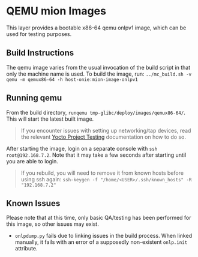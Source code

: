 # QEMU mion Images

This layer provides a bootable x86-64 qemu onlpv1 image, which can be used for
testing purposes.

## Build Instructions

The qemu image varies from the usual invocation of the build script in that only
the machine name is used. To build the image, run:
`../mc_build.sh -v qemu -m qemux86-64 -h host-onie:mion-image-onlpv1`

## Running qemu

From the build directory, `runqemu tmp-glibc/deploy/images/qemux86-64/`. This
will start the latest built image. 

> If you encounter issues with setting up networking/tap devices, read the
relevant
[Yocto Project Testing](https://www.yoctoproject.org/docs/current/dev-manual/dev-manual.html#qemu-image-enabling-tests)
documentation on how to do so.

After starting the image, login on a separate console with
`ssh root@192.168.7.2`. Note that it may take a few seconds after starting until
you are able to login. 

> If you rebuild, you will need to remove it from known hosts before using ssh
  again: `ssh-keygen -f "/home/<USER>/.ssh/known_hosts" -R "192.168.7.2"`
    
## Known Issues

Please note that at this time, only basic QA/testing has been performed for this
image, so other issues may exist. 

* `onlpdump.py` fails due to linking issues in the build process. When linked
  manually, it fails with an error of a supposedly non-existent `onlp.init`
  attribute.

